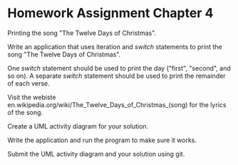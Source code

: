 # Homework Assignment Chapter 4
Printing the song "The Twelve Days of Christmas".

Write an application that uses iteration and *switch* statements to print the song "The Twelve Days of Christmas".

One *switch* statement should be used to print the day ("first", "second", and so on). A separate *switch* statement
should be used to print the remainder of each verse.

Visit the webiste en.wikipedia.org/wiki/The_Twelve_Days_of_Christmas_(song) for the lyrics of the song.

Create a UML activity diagram for your solution.

Write the application and run the program to make sure it works.

Submit the UML activity diagram and your solution using git.
